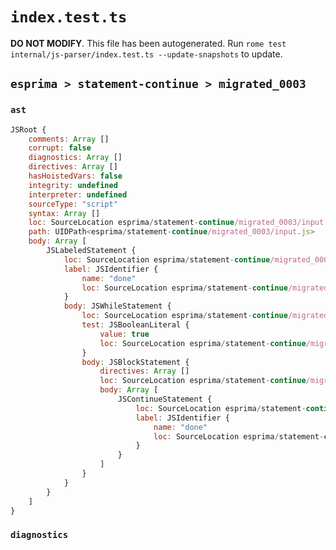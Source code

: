 # `index.test.ts`

**DO NOT MODIFY**. This file has been autogenerated. Run `rome test internal/js-parser/index.test.ts --update-snapshots` to update.

## `esprima > statement-continue > migrated_0003`

### `ast`

```javascript
JSRoot {
	comments: Array []
	corrupt: false
	diagnostics: Array []
	directives: Array []
	hasHoistedVars: false
	integrity: undefined
	interpreter: undefined
	sourceType: "script"
	syntax: Array []
	loc: SourceLocation esprima/statement-continue/migrated_0003/input.js 1:0-2:0
	path: UIDPath<esprima/statement-continue/migrated_0003/input.js>
	body: Array [
		JSLabeledStatement {
			loc: SourceLocation esprima/statement-continue/migrated_0003/input.js 1:0-1:37
			label: JSIdentifier {
				name: "done"
				loc: SourceLocation esprima/statement-continue/migrated_0003/input.js 1:0-1:4 (done)
			}
			body: JSWhileStatement {
				loc: SourceLocation esprima/statement-continue/migrated_0003/input.js 1:6-1:37
				test: JSBooleanLiteral {
					value: true
					loc: SourceLocation esprima/statement-continue/migrated_0003/input.js 1:13-1:17
				}
				body: JSBlockStatement {
					directives: Array []
					loc: SourceLocation esprima/statement-continue/migrated_0003/input.js 1:19-1:37
					body: Array [
						JSContinueStatement {
							loc: SourceLocation esprima/statement-continue/migrated_0003/input.js 1:21-1:35
							label: JSIdentifier {
								name: "done"
								loc: SourceLocation esprima/statement-continue/migrated_0003/input.js 1:30-1:34 (done)
							}
						}
					]
				}
			}
		}
	]
}
```

### `diagnostics`

```

```
